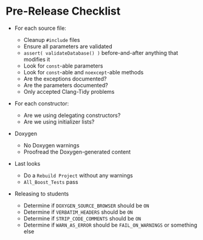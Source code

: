 Pre-Release Checklist
=====================

- For each source file:
    - Cleanup `#include` files
    - Ensure all parameters are validated
    - `assert( validateDatabase() )` before-and-after anything that modifies it
    - Look for `const`-able parameters
    - Look for `const`-able and `noexcept`-able methods
    - Are the exceptions documented?
    - Are the parameters documented?
    - Only accepted Clang-Tidy problems

- For each constructor:
  - Are we using delegating constructors?
  - Are we using initializer lists?

- Doxygen
    - No Doxygen warnings
    - Proofread the Doxygen-generated content

- Last looks
    - Do a `Rebuild Project` without any warnings
    - `All_Boost_Tests` pass

- Releasing to students
    - Determine if `DOXYGEN_SOURCE_BROWSER` should be `ON`
    - Determine if `VERBATIM_HEADERS` should be `ON`
    - Determine if `STRIP_CODE_COMMENTS` should be `ON`
    - Determine if `WARN_AS_ERROR` should be `FAIL_ON_WARNINGS` or something else